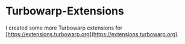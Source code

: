 # Turbowarp-Extensions
I created some more Turbowarp extensions for [https://extensions.turbowarp.org](https://extensions.turbowarp.org).
